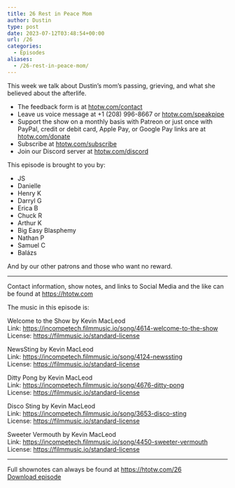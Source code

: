 ```yaml
---
title: 26 Rest in Peace Mom
author: Dustin
type: post
date: 2023-07-12T03:48:54+00:00
url: /26
categories:
  - Episodes
aliases:
  - /26-rest-in-peace-mom/
---
```

<div id="buzzsprout-player-13206714"></div><script src="https://www.buzzsprout.com/1983601/13206714-26-rest-in-peace-mom.js?container_id=buzzsprout-player-13206714&player=small" type="text/javascript" charset="utf-8"></script>

  
This week we talk about Dustin’s mom’s passing, grieving, and what she believed about the afterlife.

<!--more-->

  * The feedback form is at [htotw.com/contact][1]
  * Leave us voice message at +1 (208) 996-8667 or [htotw.com/speakpipe][2]
  * Support the show on a monthly basis with Patreon or just once with PayPal, credit or debit card, Apple Pay, or Google Pay links are at [htotw.com/donate][3]
  * Subscribe at [htotw.com/subscribe][4]
  * Join our Discord server at [htotw.com/discord][5]

This episode is brought to you by:

  * JS
  * Danielle
  * Henry K
  * Darryl G
  * Erica B
  * Chuck R
  * Arthur K
  * Big Easy Blasphemy
  * Nathan P
  * Samuel C
  * Balázs

And by our other patrons and those who want no reward.

* * *

Contact information, show notes, and links to Social Media and the like can be found at <https://htotw.com>

The music in this episode is:

Welcome to the Show by Kevin MacLeod  
Link: https://incompetech.filmmusic.io/song/4614-welcome-to-the-show  
License: https://filmmusic.io/standard-license

NewsSting by Kevin MacLeod  
Link: https://incompetech.filmmusic.io/song/4124-newssting  
License: https://filmmusic.io/standard-license

Ditty Pong by Kevin MacLeod  
Link: https://incompetech.filmmusic.io/song/4676-ditty-pong  
License: https://filmmusic.io/standard-license

Disco Sting by Kevin MacLeod  
Link: https://incompetech.filmmusic.io/song/3653-disco-sting  
License: https://filmmusic.io/standard-license

Sweeter Vermouth by Kevin MacLeod  
Link: https://incompetech.filmmusic.io/song/4450-sweeter-vermouth  
License: https://filmmusic.io/standard-license

* * *

Full shownotes can always be found at <https://htotw.com/26>  
[Download episode][6]

 [1]: https://htotw.com/contact
 [2]: https://htotw.com/speakpike
 [3]: https://htotw.com/donate
 [4]: https://htotw.com/subscribe
 [5]: https://htotw.com/discord
 [6]: https://www.buzzsprout.com/1983601/13206714-26-rest-in-peace-mom.mp3?download=true